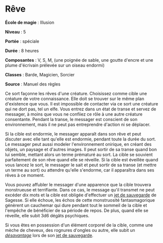 # Rêve

**École de magie** : Illusion

**Niveau** : 5

**Portée** : spéciale

**Durée** : 8 heures

**Composantes** : V, S, M, (une poignée de sable, une goutte d'encre et une plume d'écrivain prélevée sur un oiseau endormi)

**Classes** : Barde, Magicien, Sorcier

**Source** : Manuel des règles

Ce sort façonne les rêves d'une créature. Choisissez comme cible une créature de votre connaissance. Elle doit se trouver sur le même plan d'existence que vous. Il est impossible de contacter via ce sort une créature qui ne dort pas, tel un elfe. Vous entrez dans un état de transe et servez de messager, à moins que vous ne confiiez ce rôle à une autre créature consentante. Pendant la transe, le messager est conscient de son environnement, mais il ne peut pas entreprendre d'action ni se déplacer.

Si la cible est endormie, le messager apparaît dans son rêve et peut discuter avec elle tant qu'elle est endormie, pendant toute la durée du sort. Le messager peut aussi modeler l'environnement onirique, en créant des objets, un paysage et d'autres images. Il peut sortir de sa transe quand bon lui semble, mettant alors un terme prématuré au sort. La cible se souvient parfaitement de son rêve quand elle se réveille. Si la cible est éveillée quand vous lancez le sort, le messager le sait et peut sortir de sa transe (et mettre un terme au sort) ou attendre qu'elle s'endorme, car il apparaîtra dans ses rêves à ce moment.

Vous pouvez affubler le messager d'une apparence que la cible trouvera monstrueuse et terrifiante. Dans ce cas, le message qu'il transmet ne peut excéder dix mots et la cible est obligée d'effectuer un [jet de sauvegarde](/utiliser-les-caracteristiques/#jets-de-sauvegarde) de Sagesse. Si elle échoue, les échos de cette monstruosité fantasmagorique génèrent un cauchemar qui dure pendant tout le sommeil de la cible et l'empêche de bénéficier de sa période de repos. De plus, quand elle se réveille, elle subit 3d6 dégâts psychiques.

Si vous êtes en possession d'un élément corporel de la cible, comme une mèche de cheveux, des rognures d'ongles ou autre, elle subit un [_désavantage_](/utiliser-les-caracteristiques/#avantage-et-desavantage) lors de son [jet de sauvegarde](/utiliser-les-caracteristiques/#jets-de-sauvegarde).
